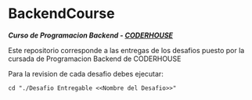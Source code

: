 # BackendCourse

**_Curso de Programacion Backend - [CODERHOUSE](https://www.coderhouse.com/)_**

Este repositorio corresponde a las entregas de los desafios puesto por la cursada de Programacion Backend de CODERHOUSE

Para la revision de cada desafio debes ejecutar:

```
cd "./Desafio Entregable <<Nombre del Desafio>>"
```
